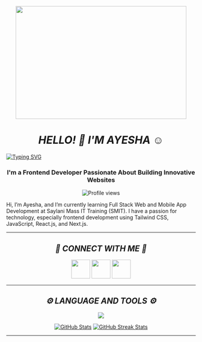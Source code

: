 <p align="center"><img src="https://your-banner-link.gif" height="300px" width="95%" /></p>

<h1 align="center"><i>HELLO! 👋 I'M AYESHA ☺️</i></h1>

[![Typing SVG](https://readme-typing-svg.demolab.com/?lines=Tech+Enthusiast+|+Lifelong+Learner;Driven+|+Curious+|+Ambitious)](https://git.io/typing-svg)

<h3 align="center"><b>I'm a Frontend Developer Passionate About Building Innovative Websites</b></h3>

<p align="center"> <img src="https://komarev.com/ghpvc/?username=your-username&label=Profile%20views&color=0e75b6&style=flat" alt="Profile views" /> </p>

Hi, I’m Ayesha, and I’m currently learning Full Stack Web and Mobile App Development at Saylani Mass IT Training (SMIT). I have a passion for technology, especially frontend development using Tailwind CSS, JavaScript, React.js, and Next.js.

---

<h2 align="center"><i>🔗 CONNECT WITH ME 🔗</i></h2>
<p align="center">
    <a href="github.com/your-github" target="blank"><img src="https://skillicons.dev/icons?i=github" height="50" width="50" /></a>
    <a href="https://linkedin.com/in/your-linkedin" target="blank"><img src="https://skillicons.dev/icons?i=linkedin" height="50" width="50" /></a>
    <a href="mailto:your-email@gmail.com" target="blank"><img src="https://skillicons.dev/icons?i=gmail" height="50" width="50" /></a>
</p>

---

<h2 align="center"><i>⚙️ LANGUAGE AND TOOLS ⚙️</i></h2>
<p align="center">
    <img src="https://skillicons.dev/icons?i=html,css,js,react,nodejs,mongodb,vscode" />
</p>

<p align="center">
<a href="https://github.com/your-username/github-readme-stats"><img src="https://github-readme-stats.vercel.app/api?username=your-username&show_icons=true" alt="GitHub Stats" /></a>
<a href="https://github.com/your-username/github-readme-streak-stats"><img src="https://github-readme-streak-stats.herokuapp.com/?user=your-username" alt="GitHub Streak Stats" /></a>
</p>

---
